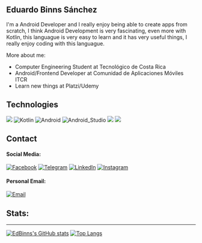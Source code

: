 Eduardo Binns Sánchez
-------------
I'm a Android Developer and I really enjoy being able to create apps from scratch, I think  Android Development is very fascinating, even more with Kotlin, this languague is very easy to learn and it has very useful things, I really enjoy coding with this languague.

More about me:
- Computer Engineering Student at Tecnológico de Costa Rica
- Android/Frontend Developer at Comunidad de Aplicaciones Móviles ITCR
- Learn new things at Platzi/Udemy

## Technologies

![](https://img.shields.io/badge/Java-ED8B00?style=for-the-badge&logo=java&logoColor=white&labelColor=101010)
![Kotlin](https://img.shields.io/badge/Kotlin-0095D5?style=for-the-badge&logo=kotlin&logoColor=white&labelColor=101010)
![Android](https://img.shields.io/badge/Android-3DDC84?style=for-the-badge&logo=android&logoColor=white&labelColor=101010)
![Android_Studio](https://img.shields.io/badge/Android_Studio-3DDC84?style=for-the-badge&logo=android-studio&logoColor=white&labelColor=101010)
![](https://img.shields.io/badge/Python-3776AB?style=for-the-badge&logo=python&logoColor=white&labelColor=101010)
![](https://img.shields.io/badge/TypeScript-007ACC?style=for-the-badge&logo=typescript&logoColor=white&labelColor=101010)



## Contact

#### Social Media:
[![Facebook](https://img.shields.io/badge/Facebook-Eduardo_Binns-1877F2?style=for-the-badge&logo=facebook&logoColor=white&labelColor=101010)](https://www.facebook.com/eduardo.binnssanchez/)
[![Telegram](https://img.shields.io/badge/Telegram-@EdBinns-1877F2?style=for-the-badge&logo=telegram&logoColor=white&labelColor=101010)](https://t.me/EdBinns)
[![LinkedIn](https://img.shields.io/badge/LinkedIn-Eduardo_Binns-0077B5?style=for-the-badge&logo=linkedin&logoColor=white&labelColor=101010)](https://www.linkedin.com/in/eduar-binns)
[![Instagram](https://img.shields.io/badge/Instagram-@edbinns-E4405F?style=for-the-badge&logo=instagram&logoColor=white&labelColor=101010)](https://www.instagram.com/ed_binns/)

#### Personal Email:
[![Email](https://img.shields.io/badge/eduardo.binns.sanchez@gmail.com-my_personal_email_-D14836?style=for-the-badge&logo=outlook&logoColor=white&labelColor=101010)](mailto:eduardo.binns.sanchez@gmail.com)


## Stats:
-------------
[![EdBinns's GitHub stats](https://github-readme-stats.vercel.app/api?username=EdBinns&show_icons=true&theme=radical)](https://github.com/anuraghazra/github-readme-stats)
[![Top Langs](https://github-readme-stats.vercel.app/api/top-langs/?username=EdBinns&show_icons=true&theme=radical&langs_count=6&layout=compact)](https://github.com/EdBinns/github-readme-stats)



